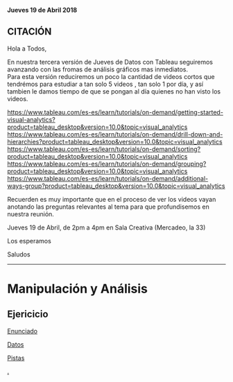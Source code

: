 **Jueves 19 de Abril 2018**


## CITACIÓN 

Hola a Todos, 

En nuestra tercera versión de Jueves de Datos con Tableau seguiremos avanzando con las fromas de análisis gráficos mas inmediatos.  
​Para esta versión reduciremos un poco la cantidad de videos cortos que tendrémos para estudiar a tan solo 5 videos , tan solo 1 por día, y así tambien le damos tiempo de que se pongan al día quienes no han visto los videos.

https://www.tableau.com/es-es/learn/tutorials/on-demand/getting-started-visual-analytics?product=tableau_desktop&version=10.0&topic=visual_analytics
https://www.tableau.com/es-es/learn/tutorials/on-demand/drill-down-and-hierarchies?product=tableau_desktop&version=10.0&topic=visual_analytics
https://www.tableau.com/es-es/learn/tutorials/on-demand/sorting?product=tableau_desktop&version=10.0&topic=visual_analytics
https://www.tableau.com/es-es/learn/tutorials/on-demand/grouping?product=tableau_desktop&version=10.0&topic=visual_analytics
https://www.tableau.com/es-es/learn/tutorials/on-demand/additional-ways-group?product=tableau_desktop&version=10.0&topic=visual_analytics

Recuerden es muy importante que en el proceso de ver los videos vayan anotando las preguntas relevantes al tema para que profundisemos en nuestra reunión.  

Jueves 19 de Abril, de 2pm a 4pm en Sala Creativa (Mercadeo, la 33)

Los esperamos

Saludos

_________________________________________________________

# Manipulación y Análisis 

## Ejericicio

[Enunciado](http://www.superdatascience.com/wp-content/uploads/2017/03/SDS-Case-Study-014.pdf)

[Datos](http://www.superdatascience.com/wp-content/uploads/2017/03/African-Mobile-Data.zip)

[Pistas](http://www.superdatascience.com/wp-content/uploads/2017/03/SDS-Case-Study-014-Clues.pdf)




















[.](https://www.superdatascience.com/case-study-014-tableau-african-mobile-profitability-analysis/)
